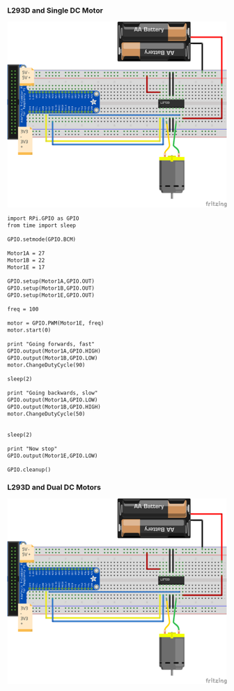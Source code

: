 ### L293D and Single DC Motor

![l293d and 1 motor](l293d_singlemotor_bb.png)

```
import RPi.GPIO as GPIO
from time import sleep
 
GPIO.setmode(GPIO.BCM)

Motor1A = 27
Motor1B = 22
Motor1E = 17
 
GPIO.setup(Motor1A,GPIO.OUT)
GPIO.setup(Motor1B,GPIO.OUT)
GPIO.setup(Motor1E,GPIO.OUT)

freq = 100

motor = GPIO.PWM(Motor1E, freq)
motor.start(0)

print "Going forwards, fast"
GPIO.output(Motor1A,GPIO.HIGH)
GPIO.output(Motor1B,GPIO.LOW)
motor.ChangeDutyCycle(90)
 
sleep(2)
 
print "Going backwards, slow"
GPIO.output(Motor1A,GPIO.LOW)
GPIO.output(Motor1B,GPIO.HIGH)
motor.ChangeDutyCycle(50)

 
sleep(2)
 
print "Now stop"
GPIO.output(Motor1E,GPIO.LOW)
 
GPIO.cleanup()
```

### L293D and Dual DC Motors

![l293d and 1 motor](l293d_singlemotor_bb.png)
